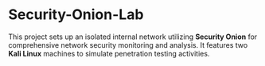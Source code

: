# Security-Onion-Lab
This project sets up an isolated internal network utilizing **Security Onion** for comprehensive network security monitoring and analysis. It features two **Kali Linux** machines to simulate penetration testing activities. 
